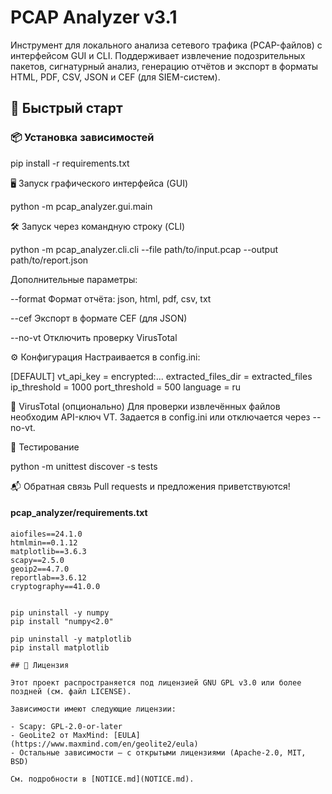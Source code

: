 # PCAP Analyzer v3.1

Инструмент для локального анализа сетевого трафика (PCAP-файлов) с интерфейсом GUI и CLI. Поддерживает извлечение подозрительных пакетов, сигнатурный анализ, генерацию отчётов и экспорт в форматы HTML, PDF, CSV, JSON и CEF (для SIEM-систем).

## 🚀 Быстрый старт

### 📦 Установка зависимостей

pip install -r requirements.txt

🖥 Запуск графического интерфейса (GUI)

python -m pcap_analyzer.gui.main

🛠 Запуск через командную строку (CLI)

python -m pcap_analyzer.cli.cli --file path/to/input.pcap --output path/to/report.json

Дополнительные параметры:

--format Формат отчёта: json, html, pdf, csv, txt

--cef Экспорт в формате CEF (для JSON)

--no-vt Отключить проверку VirusTotal

⚙️ Конфигурация
Настраивается в config.ini:

[DEFAULT]
vt_api_key = encrypted:...
extracted_files_dir = extracted_files
ip_threshold = 1000
port_threshold = 500
language = ru

🔐 VirusTotal (опционально)
Для проверки извлечённых файлов необходим API-ключ VT. Задается в config.ini или отключается через --no-vt.

🧪 Тестирование

python -m unittest discover -s tests

📬 Обратная связь
Pull requests и предложения приветствуются!


#### pcap_analyzer/requirements.txt
```plaintext
aiofiles==24.1.0
htmlmin==0.1.12
matplotlib==3.6.3
scapy==2.5.0
geoip2==4.7.0
reportlab==3.6.12
cryptography==41.0.0


pip uninstall -y numpy
pip install "numpy<2.0"

pip uninstall -y matplotlib
pip install matplotlib

## 📜 Лицензия

Этот проект распространяется под лицензией GNU GPL v3.0 или более поздней (см. файл LICENSE).

Зависимости имеют следующие лицензии:

- Scapy: GPL-2.0-or-later
- GeoLite2 от MaxMind: [EULA](https://www.maxmind.com/en/geolite2/eula)
- Остальные зависимости — с открытыми лицензиями (Apache-2.0, MIT, BSD)

См. подробности в [NOTICE.md](NOTICE.md).
